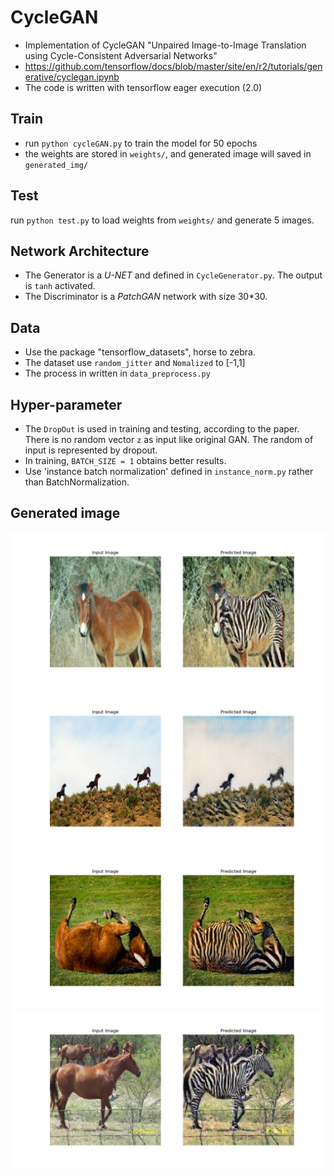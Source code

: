 # CycleGAN
- Implementation of CycleGAN "Unpaired Image-to-Image Translation using Cycle-Consistent Adversarial Networks"    
- https://github.com/tensorflow/docs/blob/master/site/en/r2/tutorials/generative/cyclegan.ipynb
- The code is written with tensorflow eager execution (2.0)
## Train
- run `python cycleGAN.py` to train the model for 50 epochs
- the weights are stored in `weights/`, and generated image will saved in `generated_img/`
## Test
run `python test.py` to load weights from `weights/` and generate 5 images.
## Network Architecture
- The Generator is a *U-NET* and defined in `CycleGenerator.py`. The output is `tanh` activated.
- The Discriminator is a *PatchGAN* network with size 30*30.
## Data
- Use the package "tensorflow_datasets", horse to zebra.
- The dataset use `random_jitter` and `Nomalized` to [-1,1]
- The process in written in `data_preprocess.py`
## Hyper-parameter
- The `DropOut` is used in training and testing, according to the paper. There is no random vector `z` as input like
original GAN. The random of input is represented by dropout.
- In training, `BATCH_SIZE = 1` obtains better results. 
- Use 'instance batch normalization' defined in `instance_norm.py` rather than BatchNormalization.
## Generated image
![avatar](generated_test_img/19.jpg)   
![avatar](generated_test_img/32.jpg)   
![avatar](generated_test_img/42.jpg)    
![avatar](generated_test_img/47.jpg)    

